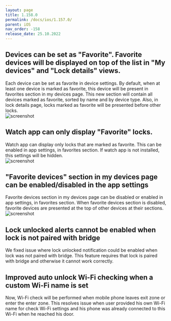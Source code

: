 ```yaml
---
layout: page
title: 1.158.0
permalink: /docs/ios/1.157.0/
parent: iOS
nav_order: -158
release_date: 25.10.2022
---
```


## Devices can be set as "Favorite". Favorite devices will be displayed on top of the list in "My devices" and "Lock details" views.
Each device can be set as favorite in device settings. By default, when at least one device is marked as favorite, this device will be present in favorites section in my devices page. This new section will contain all devices marked as favorite, sorted by name and by device type. Also, in lock details page, locks marked as favorite will be presented before other locks.\
![screenshot](/tedee-release-notes/docs/ios/assets/1.158.0-favorites-devices.png)

## Watch app can only display "Favorite" locks.
Watch app can display only locks that are marked as favorite. This can be enabled in app settings, in favorites section. If watch app is not installed, this settings will be hidden.\
![screenshot](/tedee-release-notes/docs/ios/assets/1.158.0-watch-favorites.png)

## "Favorite devices" section in my devices page can be enabled/disabled in the app settings
Favorite devices section in my devices page can be disabled or enabled in app settings, in favorites section. When favorite devices section is disabled, favorite devices are presented at the top of other devices at their sections.\
![screenshot](/tedee-release-notes/docs/ios/assets/1.158.0-favorites-section.png)

## Lock unlocked alerts cannot be enabled when lock is not paired with bridge
We fixed issue where lock unlocked notification could be enabled when lock was not paired with bridge. This feature requires that lock is paired with bridge and otherwise it cannot work correctly.

## Improved auto unlock Wi-Fi checking when a custom Wi-Fi name is set
Now, Wi-Fi check will be performed when mobile phone leaves exit zone or enter the enter zone. This resolves issue when user provided his own Wi-Fi name for check Wi-Fi settings and his phone was already connected to this Wi-Fi when he reached his door.
